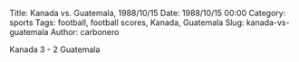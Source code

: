 Title: Kanada vs. Guatemala, 1988/10/15
Date: 1988/10/15 00:00
Category: sports
Tags: football, football scores, Kanada, Guatemala
Slug: kanada-vs-guatemala
Author: carbonero


Kanada 3 - 2 Guatemala
